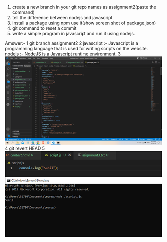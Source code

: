 
1. create a new branch in your git repo names as assignment2(paste the command)
2. tell the difference between nodejs and javascript
3. install a package using npm use it(show screen shot of package.json)
4. git command to reset a commit
5. write a simple program in javascript and run it using nodejs.

Amswer:-
1 git branch assignment2
2 javascript :- Javascript is a programming language that is used for writing scripts on the website. 
  nodejs :- NodeJS is a Javascript runtime environment.
3 ![screenshot](./ans3_assignment3.png)
4 git revert HEAD
5 ![screenshot](./ans5_assignment3.png)